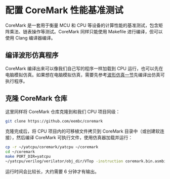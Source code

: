 # 配置 CoreMark 性能基准测试

CoreMark 是一套用于衡量 MCU 和 CPU 等设备的计算性能的基准测试，包含矩阵乘法、链表操作等测试。CoreMark 同样只能使用 Makefile 进行编译，但可以使用 Clang 编译器编译。

## 编译波形仿真程序

CoreMark 编译出来可以像我们自己写的程序一样加载到 CPU 运行，也可以先在电脑模拟仿真。如果想在电脑模拟仿真，需要先参考[波形仿真一节](simulation.md#波形仿真)先编译出仿真可执行程序。

## 克隆 CoreMark 仓库

这里同样将 CoreMark 仓库克隆到和我们 CPU 项目同级：

```bash
git clone https://github.com/eembc/coremark
```

克隆完成后，将 CPU 项目内的可移植文件拷贝到 CoreMark 目录中（或创建软连接），然后编译 CoreMark 可执行文件，使用仿真器加载并运行：

```bash
cp -r ~/yatcpu/coremark/yatcpu ~/coremark
cd ~/coremark
make PORT_DIR=yatcpu
~/yatcpu/verilog/verilator/obj_dir/VTop -instruction coremark.bin.asmbin -time 10000000000
```

运行时间会比较长，大约需要 6 分钟才有输出。